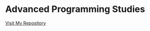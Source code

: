 # Advanced Programming Studies
[Visit My Repository](https://github.com/Mustafa-Deveci/AdvancedProgramming-Studies.git)
